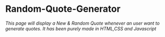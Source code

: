 # Random-Quote-Generator
*This page will display a New &amp; Random Quote whenever  an user want to generate quotes. It has been purely made in HTML,CSS and Javascript*
